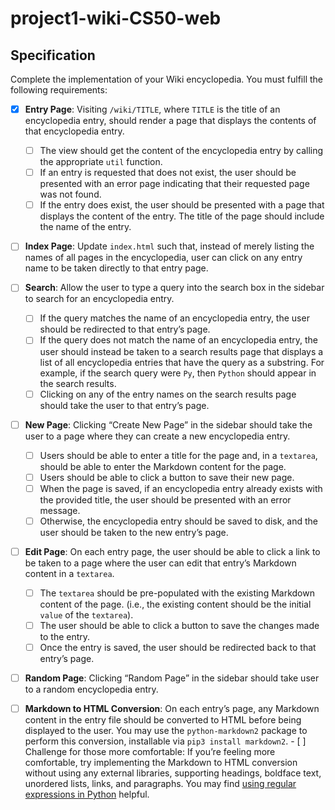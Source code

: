 # project1-wiki-CS50-web

##  Specification

Complete the implementation of your Wiki encyclopedia. You must fulfill the following requirements:

- [x]   **Entry Page**: Visiting `/wiki/TITLE`, where `TITLE` is the title of an encyclopedia entry, should render a page that displays the contents of that encyclopedia entry.
    -   [ ]    The view should get the content of the encyclopedia entry by calling the appropriate `util` function.
    -   [ ]    If an entry is requested that does not exist, the user should be presented with an error page indicating that their requested page was not found.
    -   [ ]    If the entry does exist, the user should be presented with a page that displays the content of the entry. The title of the page should include the name of the entry.

-   [ ] **Index Page**: Update `index.html` such that, instead of merely listing the names of all pages in the encyclopedia, user can click on any entry name to be taken directly to that entry page.

-   [ ] **Search**: Allow the user to type a query into the search box in the sidebar to search for an encyclopedia entry.
    -   [ ]    If the query matches the name of an encyclopedia entry, the user should be redirected to that entry’s page.
    -   [ ]    If the query does not match the name of an encyclopedia entry, the user should instead be taken to a search results page that displays a list of all encyclopedia entries that have the query as a substring. For example, if the search query were `Py`, then `Python` should appear in the search results.
    -   [ ]    Clicking on any of the entry names on the search results page should take the user to that entry’s page.

-   [ ] **New Page**: Clicking “Create New Page” in the sidebar should take the user to a page where they can create a new encyclopedia entry.
    -   [ ]    Users should be able to enter a title for the page and, in a `textarea`, should be able to enter the Markdown content for the page.
    -   [ ]    Users should be able to click a button to save their new page.
    -   [ ]    When the page is saved, if an encyclopedia entry already exists with the provided title, the user should be presented with an error message.
    -   [ ]    Otherwise, the encyclopedia entry should be saved to disk, and the user should be taken to the new entry’s page.

-   [ ] **Edit Page**: On each entry page, the user should be able to click a link to be taken to a page where the user can edit that entry’s Markdown content in a `textarea`.
    -   [ ]    The `textarea` should be pre-populated with the existing Markdown content of the page. (i.e., the existing content should be the initial `value` of the `textarea`).
    -   [ ]    The user should be able to click a button to save the changes made to the entry.
    -   [ ]    Once the entry is saved, the user should be redirected back to that entry’s page.
-   [ ]    **Random Page**: Clicking “Random Page” in the sidebar should take user to a random encyclopedia entry.
-   [ ]    **Markdown to HTML Conversion**: On each entry’s page, any Markdown content in the entry file should be converted to HTML before being displayed to the user. You may use the `python-markdown2` package to perform this conversion, installable via `pip3 install markdown2`.
    -   [ ]    Challenge for those more comfortable: If you’re feeling more comfortable, try implementing the Markdown to HTML conversion without using any external libraries, supporting headings, boldface text, unordered lists, links, and paragraphs. You may find [using regular expressions in Python](https://docs.python.org/3/howto/regex.html) helpful.
